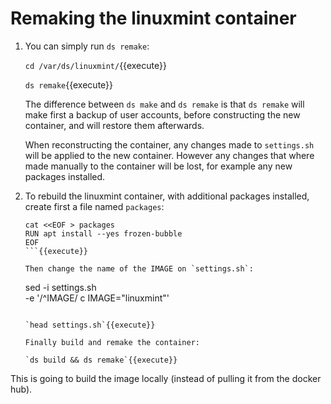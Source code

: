 # Remaking the linuxmint container

1. You can simply run `ds remake`:

   `cd /var/ds/linuxmint/`{{execute}}
   
   `ds remake`{{execute}}

   The difference between `ds make` and `ds remake` is that `ds
   remake` will make first a backup of user accounts, before
   constructing the new container, and will restore them afterwards.
   
   When reconstructing the container, any changes made to
   `settings.sh` will be applied to the new container. However any
   changes that where made manually to the container will be lost, for
   example any new packages installed.
   
2. To rebuild the linuxmint container, with additional packages
   installed, create first a file named `packages`:
   
   ```
   cat <<EOF > packages
   RUN apt install --yes frozen-bubble
   EOF
   ```{{execute}}
   
   Then change the name of the IMAGE on `settings.sh`:
   
   ```
   sed -i settings.sh \
       -e '/^IMAGE/ c IMAGE="linuxmint"'
   ```{{execute}}
   
   `head settings.sh`{{execute}}
   
   Finally build and remake the container:
   
   `ds build && ds remake`{{execute}}

  This is going to build the image locally (instead of pulling it from
  the docker hub).
